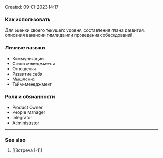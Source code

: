 Created: 09-01-2023 14:17

### Как использовать
Для оценки своего текущего уровня, составления плана развития, описания вакансии тимлида или проведения собеседований. 

### Личные навыки
- Коммуникации
- Стили менеджмента
- Отношения
- Развитие себя
- Мышление
- Тайм-менеджмент

### Роли и обязанности
- Product Owner
- People Manager 
- Integrator
- [Administrator](obsidian://open?vault=Bryzgalov&file=01%20%D0%A2%D0%B8%D0%BC%D0%BB%D0%B8%D0%B4%2F%D0%92%D1%81%D1%82%D1%80%D0%B5%D1%87%D0%B0%201-1)  
__________
### See also
1. [[Встреча 1-1]] 